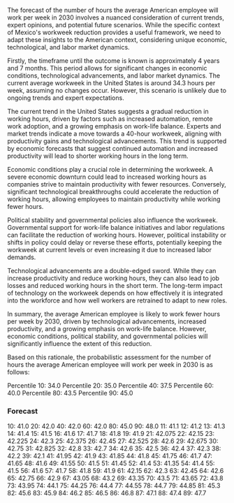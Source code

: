 The forecast of the number of hours the average American employee will work per week in 2030 involves a nuanced consideration of current trends, expert opinions, and potential future scenarios. While the specific context of Mexico's workweek reduction provides a useful framework, we need to adapt these insights to the American context, considering unique economic, technological, and labor market dynamics.

Firstly, the timeframe until the outcome is known is approximately 4 years and 7 months. This period allows for significant changes in economic conditions, technological advancements, and labor market dynamics. The current average workweek in the United States is around 34.3 hours per week, assuming no changes occur. However, this scenario is unlikely due to ongoing trends and expert expectations.

The current trend in the United States suggests a gradual reduction in working hours, driven by factors such as increased automation, remote work adoption, and a growing emphasis on work-life balance. Experts and market trends indicate a move towards a 40-hour workweek, aligning with productivity gains and technological advancements. This trend is supported by economic forecasts that suggest continued automation and increased productivity will lead to shorter working hours in the long term.

Economic conditions play a crucial role in determining the workweek. A severe economic downturn could lead to increased working hours as companies strive to maintain productivity with fewer resources. Conversely, significant technological breakthroughs could accelerate the reduction of working hours, allowing employees to maintain productivity while working fewer hours.

Political stability and governmental policies also influence the workweek. Governmental support for work-life balance initiatives and labor regulations can facilitate the reduction of working hours. However, political instability or shifts in policy could delay or reverse these efforts, potentially keeping the workweek at current levels or even increasing it due to increased labor demands.

Technological advancements are a double-edged sword. While they can increase productivity and reduce working hours, they can also lead to job losses and reduced working hours in the short term. The long-term impact of technology on the workweek depends on how effectively it is integrated into the workforce and how well workers are retrained to adapt to new roles.

In summary, the average American employee is likely to work fewer hours per week by 2030, driven by technological advancements, increased productivity, and a growing emphasis on work-life balance. However, economic conditions, political stability, and governmental policies will significantly influence the extent of this reduction.

Based on this rationale, the probabilistic assessment for the number of hours the average American employee will work per week in 2030 is as follows:

Percentile 10: 34.0
Percentile 20: 35.0
Percentile 40: 37.5
Percentile 60: 40.0
Percentile 80: 43.5
Percentile 90: 45.0

### Forecast

10: 41.0
20: 42.0
40: 42.0
60: 42.0
80: 45.0
90: 48.0
11: 41.1
12: 41.2
13: 41.3
14: 41.4
15: 41.5
16: 41.6
17: 41.7
18: 41.8
19: 41.9
21: 42.075
22: 42.15
23: 42.225
24: 42.3
25: 42.375
26: 42.45
27: 42.525
28: 42.6
29: 42.675
30: 42.75
31: 42.825
32: 42.8
33: 42.7
34: 42.6
35: 42.5
36: 42.4
37: 42.3
38: 42.2
39: 42.1
41: 41.95
42: 41.9
43: 41.85
44: 41.8
45: 41.75
46: 41.7
47: 41.65
48: 41.6
49: 41.55
50: 41.5
51: 41.45
52: 41.4
53: 41.35
54: 41.4
55: 41.5
56: 41.6
57: 41.7
58: 41.8
59: 41.9
61: 42.15
62: 42.3
63: 42.45
64: 42.6
65: 42.75
66: 42.9
67: 43.05
68: 43.2
69: 43.35
70: 43.5
71: 43.65
72: 43.8
73: 43.95
74: 44.1
75: 44.25
76: 44.4
77: 44.55
78: 44.7
79: 44.85
81: 45.3
82: 45.6
83: 45.9
84: 46.2
85: 46.5
86: 46.8
87: 47.1
88: 47.4
89: 47.7
